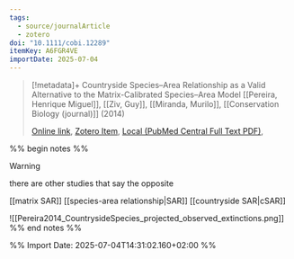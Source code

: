```yaml
---
tags:
  - source/journalArticle
  - zotero
doi: "10.1111/cobi.12289"
itemKey: A6FGR4VE
importDate: 2025-07-04
---
```

>[!metadata]+
> Countryside Species–Area Relationship as a Valid Alternative to the Matrix-Calibrated Species–Area Model
> [[Pereira, Henrique Miguel]], [[Ziv, Guy]], [[Miranda, Murilo]], 
> [[Conservation Biology (journal)]] (2014)
> 
> [Online link](https://pmc.ncbi.nlm.nih.gov/articles/PMC4262074/), [Zotero Item](zotero://select/library/items/A6FGR4VE), [Local (PubMed Central Full Text PDF)](file://C:/Users/aburg/Documents/references/zotero/storage/42M7GGVN/Pereira2014_CountrysideSpecies.pdf), 

%% begin notes %%

> [!WARNING]
> there are other studies that say the opposite

[[matrix SAR]]
[[species-area relationship|SAR]]
[[countryside SAR|cSAR]]

![[Pereira2014_CountrysideSpecies_projected_observed_extinctions.png]]
%% end notes %%

%% Import Date: 2025-07-04T14:31:02.160+02:00 %%
